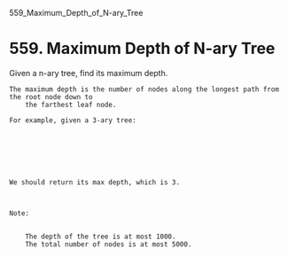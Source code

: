 559_Maximum_Depth_of_N-ary_Tree
# 559. Maximum Depth of N-ary Tree

Given a n-ary tree, find its maximum depth.

    The maximum depth is the number of nodes along the longest path from the root node down to
        the farthest leaf node.

    For example, given a 3-ary tree:
     

    
        

     

    We should return its max depth, which is 3.

     

    Note:

    
        The depth of the tree is at most 1000.
        The total number of nodes is at most 5000.